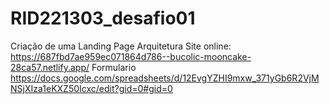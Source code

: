 # RID221303_desafio01
Criação  de uma Landing Page Arquitetura
Site online: https://687fbd7ae959ec071864d786--bucolic-mooncake-28ca57.netlify.app/
Formulario https://docs.google.com/spreadsheets/d/12EvgYZHI9mxw_371yGb6R2VjMNSjXIza1eKXZ50Icxc/edit?gid=0#gid=0

